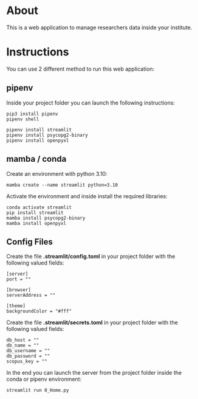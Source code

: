 # About
This is a web application to manage researchers data inside your institute.

# Instructions
You can use 2 different method to run this web application:

## pipenv
Inside your project folder you can launch the following instructions:
```
pip3 install pipenv
pipenv shell

pipenv install streamlit
pipenv install psycopg2-binary
pipenv install openpyxl
```

## mamba / conda
Create an environment with python 3.10:
```
mamba create --name streamlit python=3.10
```
Activate the environment and inside install the required libraries:
```
conda activate streamlit
pip install streamlit
mamba install psycopg2-binary
mamba install openpyxl
```

## Config Files 
Create the file **.streamlit/config.toml** in your project folder with the following valued fields:
```
[server]
port = ""

[browser]
serverAddress = ""

[theme]
backgroundColor = "#fff"
```
Create the file **.streamlit/secrets.toml** in your project folder with the following valued fields:
```
db_host = ""
db_name = ""
db_username = ""
db_password = ""
scopus_key = ""
```
In the end you can launch the server from the project folder inside the conda or pipenv environment:
```
streamlit run 0_Home.py
```
